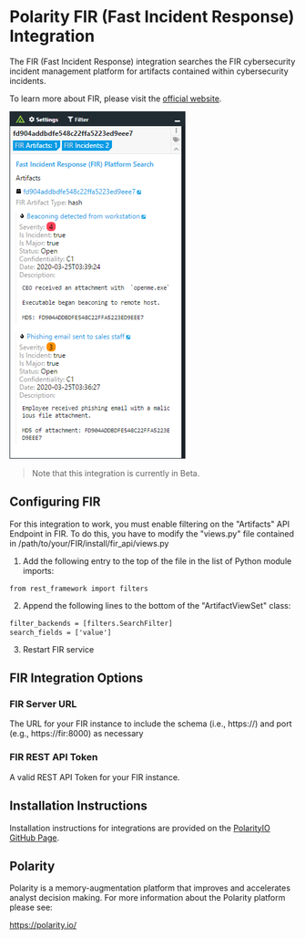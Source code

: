 # Polarity FIR (Fast Incident Response) Integration

The FIR (Fast Incident Response) integration searches the FIR cybersecurity incident management platform for artifacts contained within cybersecurity incidents.

To learn more about FIR, please visit the [official website](https://github.com/certsocietegenerale/FIR).

![overlay](./assets/overlay.png)  

> Note that this integration is currently in Beta.

## Configuring FIR

For this integration to work, you must enable filtering on the "Artifacts" API Endpoint in FIR.  To do this, you have to modify the "views.py" file contained in /path/to/your/FIR/install/fir_api/views.py

1. Add the following entry to the top of the file in the list of Python module imports:
```
from rest_framework import filters
```

2. Append the following lines to the bottom of the "ArtifactViewSet" class:
```
filter_backends = [filters.SearchFilter]
search_fields = ['value']
```

3. Restart FIR service

## FIR Integration Options

### FIR Server URL

The URL for your FIR instance to include the schema (i.e., https://) and port (e.g., https://fir:8000) as necessary

### FIR REST API Token

A valid REST API Token for your FIR instance.

## Installation Instructions

Installation instructions for integrations are provided on the [PolarityIO GitHub Page](https://polarityio.github.io/).

## Polarity

Polarity is a memory-augmentation platform that improves and accelerates analyst decision making. For more information about the Polarity platform please see:

https://polarity.io/

